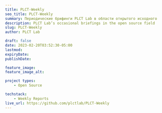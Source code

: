 ```yaml
---
title: PLCT-Weekly
seo_title: PLCT-Weekly
summary: Периодические брифинги PLCT Lab в области открытого исходного кода
description: PLCT Lab’s occasional briefings in the open source field
slug: PLCT-Weekly
author: PLCT Lab

draft: false
date: 2023-02-20T03:52:30-05:00
lastmod: 
expiryDate: 
publishDate: 

feature_image: 
feature_image_alt: 

project types: 
    - Open Source

techstack:
    - Weekly Reports
live_url: https://github.com/plctlab/PLCT-Weekly
---
```


